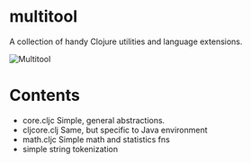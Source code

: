 # multitool

A collection of handy Clojure utilities and language extensions.

![Multitool](https://ae01.alicdn.com/kf/HTB1Z4FMaOLxK1Rjy0Ffq6zYdVXaA/2019-New-Design-Multi-Tools-Plier-Folding-Knife-Survival-Multitool-Outdoor-EDC-Gear-Camping-Fishing-Tool.jpg)

# Contents

- core.cljc
 Simple, general abstractions. 
- cljcore.clj
 Same, but specific to Java environment
 - math.cljc
 Simple math and statistics fns
 - simple string tokenization

